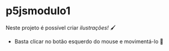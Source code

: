 # p5jsmodulo1

Neste projeto é possível criar *ilustrações!* 🖌️

- Basta clicar no botão esquerdo do mouse e movimentá-lo 🌟
